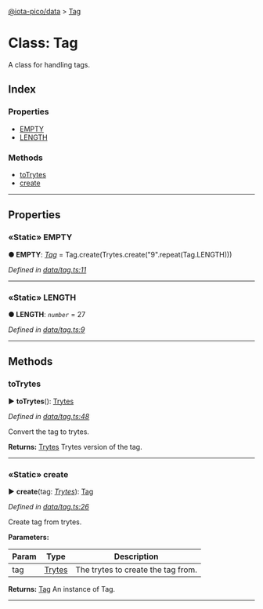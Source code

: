 [@iota-pico/data](../README.md) > [Tag](../classes/tag.md)



# Class: Tag


A class for handling tags.

## Index

### Properties

* [EMPTY](tag.md#empty)
* [LENGTH](tag.md#length)


### Methods

* [toTrytes](tag.md#totrytes)
* [create](tag.md#create)



---
## Properties
<a id="empty"></a>

### «Static» EMPTY

**●  EMPTY**:  *[Tag](tag.md)*  =  Tag.create(Trytes.create("9".repeat(Tag.LENGTH)))

*Defined in [data/tag.ts:11](https://github.com/iotaeco/iota-pico-data/blob/706d60c/src/data/tag.ts#L11)*





___

<a id="length"></a>

### «Static» LENGTH

**●  LENGTH**:  *`number`*  = 27

*Defined in [data/tag.ts:9](https://github.com/iotaeco/iota-pico-data/blob/706d60c/src/data/tag.ts#L9)*





___


## Methods
<a id="totrytes"></a>

###  toTrytes

► **toTrytes**(): [Trytes](trytes.md)



*Defined in [data/tag.ts:48](https://github.com/iotaeco/iota-pico-data/blob/706d60c/src/data/tag.ts#L48)*



Convert the tag to trytes.




**Returns:** [Trytes](trytes.md)
Trytes version of the tag.






___

<a id="create"></a>

### «Static» create

► **create**(tag: *[Trytes](trytes.md)*): [Tag](tag.md)



*Defined in [data/tag.ts:26](https://github.com/iotaeco/iota-pico-data/blob/706d60c/src/data/tag.ts#L26)*



Create tag from trytes.


**Parameters:**

| Param | Type | Description |
| ------ | ------ | ------ |
| tag | [Trytes](trytes.md)   |  The trytes to create the tag from. |





**Returns:** [Tag](tag.md)
An instance of Tag.






___


